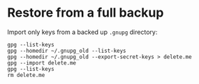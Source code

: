 # Restore from a full backup

Import only keys from a backed up `.gnupg` directory:

    gpg --list-keys
    gpg --homedir ~/.gnupg_old --list-keys
    gpg --homedir ~/.gnupg_old --export-secret-keys > delete.me
    gpg --import delete.me
    gpg --list-keys
    rm delete.me
